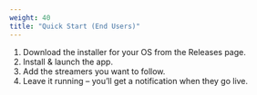 ```yaml
---
weight: 40
title: "Quick Start (End Users)"
---
```


1. Download the installer for your OS from the Releases page.
2. Install & launch the app.
3. Add the streamers you want to follow.
4. Leave it running – you’ll get a notification when they go live.
